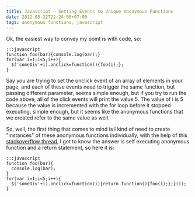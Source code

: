 ```yaml
---
title: Javascript – Setting Events to Unique Anonymous Functions
date: 2012-05-22T22:24:00+07:00
tags: anonymous functions, javascript
---
```


Ok, the easiest way to convey my point is with code, so:

    :::javascript
    function foo(bar){console.log(bar);}
    for(var i=1;i<5;i++){
      $('someDiv'+i).onclick=function(){foo(i);};
    }

Say you are trying to set the onclick event of an array of elements in
your page, and each of these events need to trigger the same function,
but passing different parameter, seems simple enough, but if you try to
run the code above, all of the click events will print the value 5. The
value of i is 5 because the value is incremented with the for loop
before it stopped executing, simple enough, but it seems like the
anonymous functions that we created refer to the same value as well.

So, well, the first thing that comes to mind is I kind of need to create
"instances" of these anonymous functions individually, with the help of
this [stackoverflow thread][so], I got to know the answer is self executing
anonymous function and a return statement, so here it is:

    :::javascript
    function foo(bar){
      console.log(bar);
    }
    for(var i=1;i<5;i++){
      $('someDiv'+i).onclick=function(i){return function(){foo(i);};}(i);
    }

[so]: http://stackoverflow.com/questions/4900029/javascript-context-in-anonymous-functions
